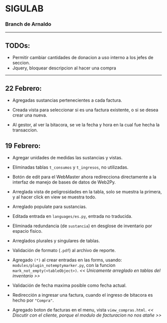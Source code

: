 # SIGULAB
### Branch de Arnaldo
******************
## TODOs:

+ Permitir cambiar cantidades de donacion a uso interno a los jefes de seccion.
+ Jquery, bloquear descripcion al hacer una compra

******************
## 22 Febrero:

+ Agregadas sustancias pertenecientes a cada factura.

+ Creada vista para seleccionar si es una factura existente, o si se desea crear una nueva.

+ Al gestor, al ver la bitacora, se ve la fecha y hora en la cual fue hecha la transaccion.

## 19 Febrero:

+ Agregar unidades de medidas las sustancias y vistas.

+ Eliminadas tablas `t_consumos` y `t_ingresos`, no utilizadas.

+ Botón de edit para el WebMaster ahora redirecciona directamente a la interfaz de manejo de bases de datos de Web2Py.

+ Arreglada vista de peligrosidades en la tabla, solo se muestra la primera, y al hacer click en view se muestra todo.

+ Arreglado populate para sustancias.

+ Editada entrada en `languages/es.py`, entrada no traducida.

+ Eliminada redundancia (de `sustancia`) en desglose de inventario por espacio fisico.

+ Arreglados plurales y singulares de tablas.

+ Validación de formato (`.pdf`) al archivo de reporte.

+ Agregado `(*)` al crear entradas en las forms, usando: `modules/plugin_notemptymarker.py`, con la funcion `mark_not_empty(<tableObject>)`.
*<< Unicamente arreglado en tablas del inventario >>*

+ Validación de fecha maxima posible como fecha actual.

+ Redirección a ingresar una factura, cuando el ingreso de bitacora es hecho por `"Compra"`.

+ Agregado boton de facturas en el menu, vista `view_compras.html`.
*<< Discutir con el cliente, porque el modulo de facturacion no nos atañe >>*
